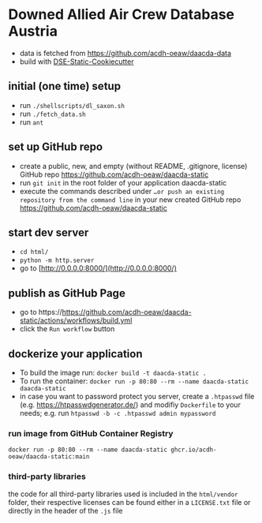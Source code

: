# Downed Allied Air Crew Database Austria



* data is fetched from https://github.com/acdh-oeaw/daacda-data
* build with [DSE-Static-Cookiecutter](https://github.com/acdh-oeaw/dse-static-cookiecutter)


## initial (one time) setup

* run `./shellscripts/dl_saxon.sh`
* run `./fetch_data.sh`
* run `ant`

## set up GitHub repo
* create a public, new, and empty (without README, .gitignore, license) GitHub repo https://github.com/acdh-oeaw/daacda-static 
* run `git init` in the root folder of your application daacda-static
* execute the commands described under `…or push an existing repository from the command line` in your new created GitHub repo https://github.com/acdh-oeaw/daacda-static

## start dev server

* `cd html/`
* `python -m http.server`
* go to [http://0.0.0.0:8000/](http://0.0.0.0:8000/)

## publish as GitHub Page

* go to https://https://github.com/acdh-oeaw/daacda-static/actions/workflows/build.yml
* click the `Run workflow` button


## dockerize your application

* To build the image run: `docker build -t daacda-static .`
* To run the container: `docker run -p 80:80 --rm --name daacda-static daacda-static`
* in case you want to password protect you server, create a `.htpasswd` file (e.g. https://htpasswdgenerator.de/) and modifiy `Dockerfile` to your needs; e.g. run `htpasswd -b -c .htpasswd admin mypassword`

### run image from GitHub Container Registry

`docker run -p 80:80 --rm --name daacda-static ghcr.io/acdh-oeaw/daacda-static:main`

### third-party libraries

the code for all third-party libraries used is included in the `html/vendor` folder, their respective licenses can be found either in a `LICENSE.txt` file or directly in the header of the `.js` file